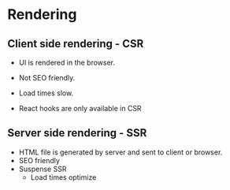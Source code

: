 # Rendering

## Client side rendering - CSR
- UI is rendered in the browser.
- Not SEO friendly.
- Load times slow.

- React hooks are only available in CSR

## Server side rendering - SSR
- HTML file is generated by server and sent to client or browser.
- SEO friendly
- Suspense SSR
    - Load times optimize
